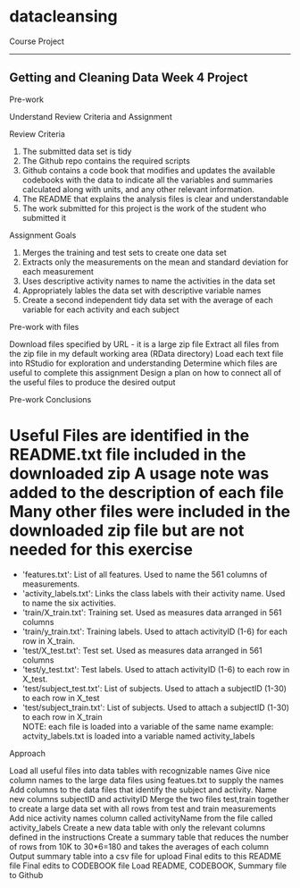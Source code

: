# datacleansing
Course Project

----------------------------------------
Getting and Cleaning Data
Week 4 Project
----------------------------------------
Pre-work

Understand Review Criteria and Assignment

Review Criteria
1. The submitted data set is tidy
2. The Github repo contains the required scripts
3. Github contains a code book that modifies and updates the available codebooks with the data to indicate all the variables and summaries calculated along with units, and any other relevant information.
4. The README that explains the analysis files is clear and understandable
5. The work submitted for this project is the work of the student who submitted it

Assignment Goals
1. Merges the training and test sets to create one data set
2. Extracts only the measurements on the mean and standard deviation for each measurement
3. Uses descriptive activity names to name the activities in the data set
4. Appropriately lables the data set with descriptive variable names
5. Create a second independent tidy data set with the average of each variable for each activity and each subject

Pre-work with files

Download files specified by URL - it is a large zip file
Extract all files from the zip file in my default working area (RData directory)
Load each text file into RStudio for exploration and understanding
Determine which files are useful to complete this assignment
Design a plan on how to connect all of the useful files to produce the desired output

Pre-work Conclusions

Useful Files are identified in the README.txt file included in the downloaded zip
A usage note was added to the description of each file
Many other files were included in the downloaded zip file but are not needed for this exercise
==================================================================================
- 'features.txt': List of all features. Used to name the 561 columns of measurements. 
- 'activity_labels.txt': Links the class labels with their activity name. Used to name the six activities.
- 'train/X_train.txt': Training set. Used as measures data arranged in 561 columns 
- 'train/y_train.txt': Training labels. Used to attach activityID (1-6) for each row in X_train.
- 'test/X_test.txt': Test set. Used as measures data arranged in 561 columns
- 'test/y_test.txt': Test labels. Used to attach activityID (1-6) to each row in X_test.
- 'test/subject_test.txt': List of subjects. Used to attach a subjectID (1-30) to each row in X_test
- 'test/subject_train.txt': List of subjects. Used to attach a subjectID (1-30) to each row in X_train  
NOTE: each file is loaded into a variable of the same name
example: actvity_labels.txt is loaded into a variable named activity_labels


Approach 

Load all useful files into data tables with recognizable names
Give nice column names to the large data files using featues.txt to supply the names
Add columns to the data files that identify the subject and activity. Name new columns subjectID and activityID
Merge the two files test,train together to create a large data set with all rows from test and train measurements
Add nice activity names column called activityName from the file called activity_labels
Create a new data table with only the relevant columns defined in the instructions
Create a summary table that reduces the number of rows from 10K to 30*6=180 and takes the averages of each column
Output summary table into a csv file for upload
Final edits to this README file
Final edits to CODEBOOK file
Load README, CODEBOOK, Summary file to Github


